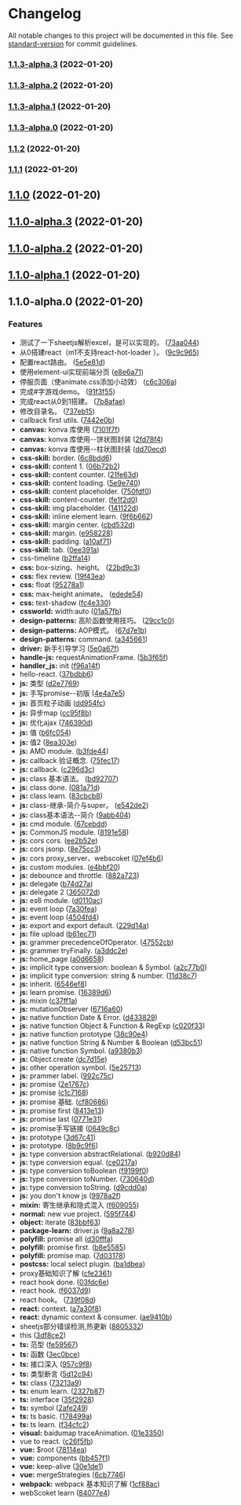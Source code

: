 # Changelog

All notable changes to this project will be documented in this file. See [standard-version](https://github.com/conventional-changelog/standard-version) for commit guidelines.

### [1.1.3-alpha.3](https://github.com/keepAwayFrom404/new-me/compare/v1.1.3-alpha.2...v1.1.3-alpha.3) (2022-01-20)

### [1.1.3-alpha.2](https://github.com/keepAwayFrom404/new-me/compare/v1.1.3-alpha.1...v1.1.3-alpha.2) (2022-01-20)

### [1.1.3-alpha.1](https://github.com/keepAwayFrom404/new-me/compare/v1.1.3-alpha.0...v1.1.3-alpha.1) (2022-01-20)

### [1.1.3-alpha.0](https://github.com/keepAwayFrom404/new-me/compare/v1.1.2...v1.1.3-alpha.0) (2022-01-20)

### [1.1.2](https://github.com/keepAwayFrom404/new-me/compare/v1.1.1...v1.1.2) (2022-01-20)

### [1.1.1](https://github.com/keepAwayFrom404/new-me/compare/v1.1.0...v1.1.1) (2022-01-20)

## [1.1.0](https://github.com/keepAwayFrom404/new-me/compare/v1.1.0-alpha.3...v1.1.0) (2022-01-20)

## [1.1.0-alpha.3](https://github.com/keepAwayFrom404/new-me/compare/v1.1.0-alpha.2...v1.1.0-alpha.3) (2022-01-20)

## [1.1.0-alpha.2](https://github.com/keepAwayFrom404/new-me/compare/v1.1.0-alpha.1...v1.1.0-alpha.2) (2022-01-20)

## [1.1.0-alpha.1](https://github.com/keepAwayFrom404/new-me/compare/v1.1.0-alpha.0...v1.1.0-alpha.1) (2022-01-20)

## 1.1.0-alpha.0 (2022-01-20)


### Features

* 测试了一下sheetjs解析excel，是可以实现的。 ([73aa044](https://github.com/keepAwayFrom404/new-me/commit/73aa044f54a5cde76f3d93d919d3ffb6ff8d0403))
* 从0搭建react（m1不支持react-hot-loader ）。 ([9c9c965](https://github.com/keepAwayFrom404/new-me/commit/9c9c96513a95e101e6a2ffefca3cf4ef3d0f5230))
* 配置react路由。 ([5e5e81d](https://github.com/keepAwayFrom404/new-me/commit/5e5e81d111f17f7b01c653d655eefba19bf54854))
* 使用element-ui实现前端分页 ([e8e6a71](https://github.com/keepAwayFrom404/new-me/commit/e8e6a71515630509cf23afdd5f5ff8d4d0358e4b))
* 停服页面（使animate.css添加小动效） ([c6c306a](https://github.com/keepAwayFrom404/new-me/commit/c6c306aad6e75a3748f9877fa8dd44bac32b81fc))
* 完成#字游戏demo。 ([91f3f55](https://github.com/keepAwayFrom404/new-me/commit/91f3f55d592f6b5fe91d286b9ef39a375cef907e))
* 完成react从0到1搭建。 ([7b8afae](https://github.com/keepAwayFrom404/new-me/commit/7b8afaebd71491d83498120223cda7ada84d02fc))
* 修改目录名。 ([737eb15](https://github.com/keepAwayFrom404/new-me/commit/737eb15be9c11d3442866c94ef3920ccd0fd7d34))
* callback first utils. ([7442e0b](https://github.com/keepAwayFrom404/new-me/commit/7442e0bee28c5d790d88dfc02129e99f979391cb))
* **canvas:** konva 库使用 ([7101f7f](https://github.com/keepAwayFrom404/new-me/commit/7101f7fa5a361d38dadb9cb458c0a7782f61211d))
* **canvas:** konva 库使用--饼状图封装 ([2fd78f4](https://github.com/keepAwayFrom404/new-me/commit/2fd78f4704df6a78bd4c2e9d671fbb97f861af18))
* **canvas:** konva 库使用--柱状图封装 ([dd70ecd](https://github.com/keepAwayFrom404/new-me/commit/dd70ecd740c6a1264f20735d4001cc5aab821c1f))
* **css-skill:** border. ([6c8bdd6](https://github.com/keepAwayFrom404/new-me/commit/6c8bdd6e859b23634b3be2fe607dbc7dba2a44c3))
* **css-skill:** content 1. ([06b72b2](https://github.com/keepAwayFrom404/new-me/commit/06b72b25b50392b958e1ea68522a544781b2b8f7))
* **css-skill:** content counter. ([21fe63d](https://github.com/keepAwayFrom404/new-me/commit/21fe63da5d606ba736015f92ce305754a6308714))
* **css-skill:** content loading. ([5e9e740](https://github.com/keepAwayFrom404/new-me/commit/5e9e74083812e985d0ea2e6247e3da9628dc135b))
* **css-skill:** content placeholder. ([750fdf0](https://github.com/keepAwayFrom404/new-me/commit/750fdf016ba741be504129053fd1d69909144e15))
* **css-skill:** content-counter. ([fe1f2d0](https://github.com/keepAwayFrom404/new-me/commit/fe1f2d09cbc00937d7069962a416f6623b1162fe))
* **css-skill:** img placeholder. ([141122d](https://github.com/keepAwayFrom404/new-me/commit/141122de8a4813d1a839d2f688db41ccb52c4740))
* **css-skill:** inline element learn. ([9f6b662](https://github.com/keepAwayFrom404/new-me/commit/9f6b662d1f3130dab083584f10efc989e31144e2))
* **css-skill:** margin center. ([cbd532d](https://github.com/keepAwayFrom404/new-me/commit/cbd532d333dc5a3f20e2a352ce5b969984d215d6))
* **css-skill:** margin. ([e958228](https://github.com/keepAwayFrom404/new-me/commit/e958228697af99a48596c8c711f18ae3db1b7054))
* **css-skill:** padding. ([a10af71](https://github.com/keepAwayFrom404/new-me/commit/a10af71d9e04c62c86044d7027fd980f0b21aca3))
* **css-skill:** tab. ([0ee391a](https://github.com/keepAwayFrom404/new-me/commit/0ee391ad54ec849b744c21e04660d40fb10b4875))
* css-timeline ([b2ffa14](https://github.com/keepAwayFrom404/new-me/commit/b2ffa14e17ffee3180524a8b0abc60970ee443fb))
* **css:** box-sizing、height。 ([22bd9c3](https://github.com/keepAwayFrom404/new-me/commit/22bd9c3ea66c111b7c2d37d7a950fbf9c592bc26))
* **css:** flex review. ([19f43ea](https://github.com/keepAwayFrom404/new-me/commit/19f43ead56c0f4e575611ad3bbfbe12171f175ba))
* **css:** float ([95278a1](https://github.com/keepAwayFrom404/new-me/commit/95278a1702220262f78dfae18f72b8dee2048091))
* **css:** max-height animate。 ([edede54](https://github.com/keepAwayFrom404/new-me/commit/edede544e4ad443c5abb22351f14dc7c63d98e81))
* **css:** text-shadow ([fc4e330](https://github.com/keepAwayFrom404/new-me/commit/fc4e3309b92ad88618ff4cf24bb584398c4e144c))
* **cssworld:** width:auto ([01a57fb](https://github.com/keepAwayFrom404/new-me/commit/01a57fb413a758d4e1d2dc58b6f9b2173b35daad))
* **design-patterns:** 高阶函数使用技巧。 ([29cc1c0](https://github.com/keepAwayFrom404/new-me/commit/29cc1c000a70b9d878f7e33a09ef8b3854e44795))
* **design-patterns:** AOP模式。 ([67d7e1b](https://github.com/keepAwayFrom404/new-me/commit/67d7e1bd2cba575edb1fd408852ec774be4de9d2))
* **design-patterns:** command. ([a345661](https://github.com/keepAwayFrom404/new-me/commit/a3456618fa7bac6c2fc22f315f721ac5af52e758))
* **driver:** 新手引导学习 ([5e0a67f](https://github.com/keepAwayFrom404/new-me/commit/5e0a67faf8d1f818fe718cedfde088d1949fd0d4))
* **handle-js:** requestAnimationFrame. ([5b3f65f](https://github.com/keepAwayFrom404/new-me/commit/5b3f65f9f26894a822d87e5884c852d0676a0656))
* **handler_js:** init ([f96a14f](https://github.com/keepAwayFrom404/new-me/commit/f96a14f0b85eae06cf06ede46943372907d881d3))
* hello-react. ([37bdbb6](https://github.com/keepAwayFrom404/new-me/commit/37bdbb6a77316c41964a666551a35e148d94fba1))
* **js:** 类型 ([d2e7769](https://github.com/keepAwayFrom404/new-me/commit/d2e776956941e4cabff01cc9cc169968613b2be1))
* **js:** 手写promise--初版 ([4e4a7e5](https://github.com/keepAwayFrom404/new-me/commit/4e4a7e554d21078e1ad913ef0ff7f5ded9f9d636))
* **js:** 首页粒子动画 ([dd954fc](https://github.com/keepAwayFrom404/new-me/commit/dd954fcf56c63831d3a50d235dd234f741096d5e))
* **js:** 异步map ([cc95f8b](https://github.com/keepAwayFrom404/new-me/commit/cc95f8b17a2607a38be7286310b94b1067bfab39))
* **js:** 优化ajax ([746390d](https://github.com/keepAwayFrom404/new-me/commit/746390d818c16a5af9b5ff577545b2fc3510ebd3))
* **js:** 值 ([b6fc054](https://github.com/keepAwayFrom404/new-me/commit/b6fc0549557722f3c9002a43d8a71bf74bc132a5))
* **js:** 值2 ([8ea303e](https://github.com/keepAwayFrom404/new-me/commit/8ea303e04de69864a0167e43fc9f6517a78297aa))
* **js:** AMD module. ([b3fde44](https://github.com/keepAwayFrom404/new-me/commit/b3fde4448c0133022451185b8d86e50f28e160f3))
* **js:** callback 验证概念. ([75fec17](https://github.com/keepAwayFrom404/new-me/commit/75fec1744d524619265f28a6ac3001b06c53bcba))
* **js:** callback. ([c296d3c](https://github.com/keepAwayFrom404/new-me/commit/c296d3cf04a5e4fa0b5f2d80de70fccd99e3eae9))
* **js:** class 基本语法。 ([bd92707](https://github.com/keepAwayFrom404/new-me/commit/bd927070036360cf79539b9eb876dd1ea9550ce4))
* **js:** class done. ([081a71d](https://github.com/keepAwayFrom404/new-me/commit/081a71d0fe0000006f2ccb1c8a8d3bbf3539a006))
* **js:** class learn. ([83cbcb8](https://github.com/keepAwayFrom404/new-me/commit/83cbcb86ab50867b7df4544f8501baf24c4ca38d))
* **js:** class-继承-简介与super。 ([e542de2](https://github.com/keepAwayFrom404/new-me/commit/e542de289c5e4c15f4ee4cb7f220efb95a948d89))
* **js:** class基本语法--简介 ([9abb404](https://github.com/keepAwayFrom404/new-me/commit/9abb4044a562fd8b2df2faa81e09ce6c36470995))
* **js:** cmd module. ([67cebdd](https://github.com/keepAwayFrom404/new-me/commit/67cebdd845ee994a339c5fa5de9dc22aefb7329b))
* **js:** CommonJS module. ([8191e58](https://github.com/keepAwayFrom404/new-me/commit/8191e586b7ae893e19a81b3878a8a86feb42cb4b))
* **js:** cors cors. ([ee2b52e](https://github.com/keepAwayFrom404/new-me/commit/ee2b52e899e7e4aa283ed9edb91ed6e5735c49e4))
* **js:** cors jsonp. ([8e75cc3](https://github.com/keepAwayFrom404/new-me/commit/8e75cc3d3c293ec097bb69e4121bee0e4bb762a3))
* **js:** cors proxy_server、webscoket ([07ef4b6](https://github.com/keepAwayFrom404/new-me/commit/07ef4b682518275d45600719a46dd44f32189558))
* **js:** custom modules. ([e4bbf20](https://github.com/keepAwayFrom404/new-me/commit/e4bbf2000d247b1938da994538a1f35ff321c496))
* **js:** debounce and throttle. ([882a723](https://github.com/keepAwayFrom404/new-me/commit/882a723d06b1843333a296e1e73d1fb20e234e4c))
* **js:** delegate ([b74d27a](https://github.com/keepAwayFrom404/new-me/commit/b74d27a4f23f805d087765dffd8e99c6e3f32ac8))
* **js:** delegate 2 ([365072d](https://github.com/keepAwayFrom404/new-me/commit/365072d3b676140916bd41ff2e2f958ad230208d))
* **js:** es6 module. ([d0110ac](https://github.com/keepAwayFrom404/new-me/commit/d0110ac59a3eb2a767d0e013392904841d196fab))
* **js:** event loop ([7a30fea](https://github.com/keepAwayFrom404/new-me/commit/7a30fea709342893858519d0f5ff47cf036e7a4c))
* **js:** event loop ([4504fd4](https://github.com/keepAwayFrom404/new-me/commit/4504fd496dbd32fe8f0e47b5c0e6aa7a71c78b3c))
* **js:** export and export default. ([229d14a](https://github.com/keepAwayFrom404/new-me/commit/229d14a6e178d01869828b88908a6c0077c8ccc7))
* **js:** file upload ([b61ec71](https://github.com/keepAwayFrom404/new-me/commit/b61ec716cb42e784b632dc1e630d45913e0af2d8))
* **js:** grammer precedenceOfOperator. ([47552cb](https://github.com/keepAwayFrom404/new-me/commit/47552cb54eeef097cd69b6527a1a208ce964c61e))
* **js:** grammer tryFinally. ([a3ddc2e](https://github.com/keepAwayFrom404/new-me/commit/a3ddc2e137e225f3dbf5fed8587330826e6b4b41))
* **js:** home_page ([a0d6658](https://github.com/keepAwayFrom404/new-me/commit/a0d665851f96dbe6a566b7f160ec808eb35659dc))
* **js:** implicit type conversion: boolean & Symbol. ([a2c77b0](https://github.com/keepAwayFrom404/new-me/commit/a2c77b0b3701e032996a4cce80552cb72330e0cf))
* **js:** implicit type conversion: string & number. ([11d38c7](https://github.com/keepAwayFrom404/new-me/commit/11d38c7989d434a43b34336527e69da2f6471cd4))
* **js:** inherit. ([6546ef8](https://github.com/keepAwayFrom404/new-me/commit/6546ef83eaf92935757faeabbbf4b94e59f6a519))
* **js:** learn promise. ([16389d6](https://github.com/keepAwayFrom404/new-me/commit/16389d64a7e7d7fe3e8e8b97a89e8cbf2033c237))
* **js:** mixin ([c37ff1a](https://github.com/keepAwayFrom404/new-me/commit/c37ff1a3adee84249fb2d74d5a50d76a7ca2e386))
* **js:** mutationObserver ([6716a60](https://github.com/keepAwayFrom404/new-me/commit/6716a607884d64a1ed92552780d81739fe7bfaf7))
* **js:** native function Date & Error. ([d433829](https://github.com/keepAwayFrom404/new-me/commit/d433829883e3e4b19e0a6c6833584b4b9f7b185c))
* **js:** native function Object & Function & RegExp ([c020f33](https://github.com/keepAwayFrom404/new-me/commit/c020f330d4abccae27443c3354fc79aa45b9d972))
* **js:** native function prototype ([38c90e4](https://github.com/keepAwayFrom404/new-me/commit/38c90e44d8b5520ce73f8569939af4df7df79370))
* **js:** native function String & Number & Boolean ([d53bc51](https://github.com/keepAwayFrom404/new-me/commit/d53bc51805e8cba47bb16e683f7f49a3850d70fa))
* **js:** native function Symbol. ([a9380b3](https://github.com/keepAwayFrom404/new-me/commit/a9380b3c004fbec1bcf2942a87d1cb633577546a))
* **js:** Object.create ([dc7d15e](https://github.com/keepAwayFrom404/new-me/commit/dc7d15edf93c1a6314b3f3ed935ee63b9298d7c2))
* **js:** other operation symbol. ([5e25713](https://github.com/keepAwayFrom404/new-me/commit/5e25713c86d80d2eeec7b5d0b7dedac023a2e91a))
* **js:** prammer label. ([992c75c](https://github.com/keepAwayFrom404/new-me/commit/992c75c8d3788a56f2b25c3f3da0f7c13b3df256))
* **js:** promise ([2e1767c](https://github.com/keepAwayFrom404/new-me/commit/2e1767c770250ac0aed2daa7b2fbae1470ed56a8))
* **js:** promise ([c1c7168](https://github.com/keepAwayFrom404/new-me/commit/c1c716887e79ee410175ac00856c5fa1ccb944d8))
* **js:** promise 基础. ([cf80686](https://github.com/keepAwayFrom404/new-me/commit/cf80686a7cd251a378bf59d07720773c3f45dac9))
* **js:** promise first ([8413e13](https://github.com/keepAwayFrom404/new-me/commit/8413e1319d6bed0f2335a3d1479c9b5f8f7717ec))
* **js:** promise last ([0771e31](https://github.com/keepAwayFrom404/new-me/commit/0771e3123192c207fda96092b1c493019db26f2a))
* **js:** promise手写链接 ([0649c8c](https://github.com/keepAwayFrom404/new-me/commit/0649c8c56f6ea398542360425b7a98dbc571365c))
* **js:** prototype ([3d67c41](https://github.com/keepAwayFrom404/new-me/commit/3d67c4195304c10ddfae3b7d1ddb5c09cd389d38))
* **js:** prototype. ([8b9c9f6](https://github.com/keepAwayFrom404/new-me/commit/8b9c9f68417f6494ba46e1c5bd9b2d29cf62d8a5))
* **js:** type conversion abstractRelational. ([b920d84](https://github.com/keepAwayFrom404/new-me/commit/b920d8425969c2784f5a8ae252adf18ab7aa7a3c))
* **js:** type conversion equal. ([ce0217a](https://github.com/keepAwayFrom404/new-me/commit/ce0217a5f161c7e0e8cbcd63a733609bd779118e))
* **js:** type conversion toBoolean ([f9199f0](https://github.com/keepAwayFrom404/new-me/commit/f9199f0b9fc2e80dbd979caf19708330566f937a))
* **js:** type conversion toNumber. ([730640d](https://github.com/keepAwayFrom404/new-me/commit/730640d8d4009f0d4f35ab385b5313b71d5644a9))
* **js:** type conversion toString. ([d9cdd0a](https://github.com/keepAwayFrom404/new-me/commit/d9cdd0a79e2f3edeef1e135c53ddf3793a1fe328))
* **js:** you don't know js ([9978a2f](https://github.com/keepAwayFrom404/new-me/commit/9978a2f7a451b0bc7ab895bfbeb8571e0dcbc399))
* **mixin:** 寄生继承和隐式混入 ([f609055](https://github.com/keepAwayFrom404/new-me/commit/f609055894cc6d01ff5cba4ca29252513389edd8))
* **normal:** new vue project. ([595f744](https://github.com/keepAwayFrom404/new-me/commit/595f74497288716e91ed72c50f5b95081e5571d2))
* **object:** iterate ([83bbf63](https://github.com/keepAwayFrom404/new-me/commit/83bbf63486eae2675ae2b635e4886e05a4914ee0))
* **package-learn:** driver.js ([9a8a278](https://github.com/keepAwayFrom404/new-me/commit/9a8a278e3326ca2b88aef521836f986888203ccf))
* **polyfill:** promise all ([d30fffa](https://github.com/keepAwayFrom404/new-me/commit/d30fffa058d782837c523bb52151dff26d2b0833))
* **polyfill:** promise first. ([b8e5585](https://github.com/keepAwayFrom404/new-me/commit/b8e5585f08c81e677d779f176ce23643e1447538))
* **polyfill:** promise map. ([7d03178](https://github.com/keepAwayFrom404/new-me/commit/7d03178d5a1cd08360380b654fa823963f51fc03))
* **postcss:** local select plugin. ([ba1dbea](https://github.com/keepAwayFrom404/new-me/commit/ba1dbea338313e9e72a487c893004bb9981c7b31))
* proxy基础知识了解 ([cfe2361](https://github.com/keepAwayFrom404/new-me/commit/cfe23613271a3c5802d84298cc51dda8ead034c2))
* react hook done. ([03fdc6e](https://github.com/keepAwayFrom404/new-me/commit/03fdc6e1ace91e54d9a61fa919dbd4808f6309dd))
* react hook. ([f6037d9](https://github.com/keepAwayFrom404/new-me/commit/f6037d904402f11345ba77afaba34dfb59dbffea))
* react hook。 ([739f08d](https://github.com/keepAwayFrom404/new-me/commit/739f08d176611f25ba94c585b0aebbdd1ad5af84))
* **react:** context. ([a7a30f8](https://github.com/keepAwayFrom404/new-me/commit/a7a30f827c0da6242174fdc971175473aece3b64))
* **react:** dynamic context & consumer. ([ae9410b](https://github.com/keepAwayFrom404/new-me/commit/ae9410bfbf5829d5e7803fd593037792024a7a9a))
* sheetjs部分错误检测,热更新 ([8805332](https://github.com/keepAwayFrom404/new-me/commit/8805332f6f470017e73de8bf928bbe86913abeed))
* this ([3df8ce2](https://github.com/keepAwayFrom404/new-me/commit/3df8ce264520b467aeae55cc8269066d28bac279))
* **ts:** 范型 ([fe59567](https://github.com/keepAwayFrom404/new-me/commit/fe59567bc532768db90533e66d0156c1a7f29db5))
* **ts:** 函数 ([3ec0bce](https://github.com/keepAwayFrom404/new-me/commit/3ec0bcee5739c6d3a90507645ce7fcf3c60d3447))
* **ts:** 接口深入 ([957c9f8](https://github.com/keepAwayFrom404/new-me/commit/957c9f8685c0753fc1e4acff635a031ff062e21f))
* **ts:** 类型断言 ([5d12c94](https://github.com/keepAwayFrom404/new-me/commit/5d12c9463e1a8a4e172ebec1b1e271c2ee8030a7))
* **ts:** class ([73213a9](https://github.com/keepAwayFrom404/new-me/commit/73213a97f50b3ec0fff265a65887ec31c5002263))
* **ts:** enum learn. ([2327b87](https://github.com/keepAwayFrom404/new-me/commit/2327b87aafbdf18c386671fc81d829271e18f43b))
* **ts:** interface ([35f2928](https://github.com/keepAwayFrom404/new-me/commit/35f2928a64163cd06777b1e697ea2949f1ec8f88))
* **ts:** symbol ([2afe249](https://github.com/keepAwayFrom404/new-me/commit/2afe2497570a1a3a5c03e63d9c8e8b0f1405a43a))
* **ts:** ts basic. ([178499a](https://github.com/keepAwayFrom404/new-me/commit/178499af5ba3bf3318e0752f1d0ffdc23c54b4b5))
* **ts:** ts learn. ([f34cfc2](https://github.com/keepAwayFrom404/new-me/commit/f34cfc2476246e017c36eebeefe9995253206d49))
* **visual:** baidumap traceAnimation. ([01e3350](https://github.com/keepAwayFrom404/new-me/commit/01e33505496692a207ae9172feb0c8558652fbd6))
* vue to react. ([c26f5fb](https://github.com/keepAwayFrom404/new-me/commit/c26f5fb5a9de72064de36bab6ab2876a614dcb8f))
* **vue:** $root ([78114ea](https://github.com/keepAwayFrom404/new-me/commit/78114ea6fb41bb1bcb827704e5fd158c926bf763))
* **vue:** components ([bb457f1](https://github.com/keepAwayFrom404/new-me/commit/bb457f1e61388371125ffae0e341f0a40ca7d7c0))
* **vue:** keep-alive ([30e1de1](https://github.com/keepAwayFrom404/new-me/commit/30e1de1dd3d2417fda0a286f15dce8ecd28e8956))
* **vue:** mergeStrategies ([6cb7746](https://github.com/keepAwayFrom404/new-me/commit/6cb77460c8947f66579a6cb7e5e38a7ec55e104f))
* **webpack:** webpack 基本知识了解 ([1cf88ac](https://github.com/keepAwayFrom404/new-me/commit/1cf88acb11464c1e37e98792f22fbf52f4782c54))
* webScoket learn ([84077e4](https://github.com/keepAwayFrom404/new-me/commit/84077e420e1d4e23b0fdff1fa1e5f07dd9d09385))
